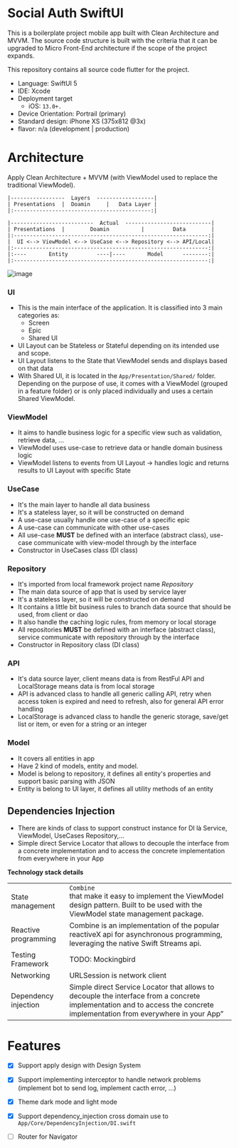 # Social Auth SwiftUI

This is a boilerplate project mobile app built with Clean Architecture and MVVM.
The source code structure is built with the criteria that it can be upgraded to Micro Front-End architecture if the scope of the project expands.

This repository contains all source code flutter for the project.

-  Language: SwiftUI 5
- IDE:  Xcode
- Deployment target
    -  iOS: `13.0+.`
- Device Orientation: Portrail (primary)
- Standard design: iPhone XS (375x812 @3x)
- flavor: n/a (development | production)

# Architecture

Apply Clean Architecture + MVVM (with ViewModel used to replace the traditional ViewModel).

```
|-----------------  Layers  ------------------|
| Presentations  |  Doamin     |   Data Layer |
|:-------------------------------------------:|

|--------------------------  Actual  ---------------------------|
| Presentations  |        Doamin          |         Data        |
|:-------------------------------------------------------------:|
|  UI <--> ViewModel <--> UseCase <--> Repository <--> API/Local|
|:-------------------------------------------------------------:|
|:----       Entity         ----|----       Model      --------:|
|:-------------------------------------------------------------:|
```
![image](https://user-images.githubusercontent.com/13028582/186032061-21c60ce0-da97-45e0-9e2e-15f9f6fc89d2.png)


### UI
- This is the main interface of the application. It is classified into 3 main categories as:
   - Screen
   - Epic
   - Shared UI
- UI Layout can be Stateless or Stateful depending on its intended use and scope.
- UI Layout listens to the State that ViewModel sends and displays based on that data
- With Shared UI, it is located in the `App/Presentation/Shared/` folder. Depending on the purpose of use, it comes with a ViewModel (grouped in a feature folder) or is only placed individually and uses a certain Shared ViewModel.

### ViewModel
- It aims to handle business logic for a specific view such as validation, retrieve data, ...
- ViewModel uses use-case to retrieve data or handle domain business logic
- ViewModel listens to events from UI Layout -> handles logic and returns results to UI Layout with specific State

### UseCase
- It's the main layer to handle all data business
- It's a stateless layer, so it will be constructed on demand
- A use-case usually handle one use-case of a specific epic
- A use-case can communicate with other use-cases
- All use-case **MUST** be defined with an interface (abstract class), use-case communicate with view-model through by the interface 
- Constructor in UseCases class (DI class)

### Repository
- It's imported from local framework project name *Repository*
- The main data source of app that is used by service layer
- It's a stateless layer, so it will be constructed on demand
- It contains a little bit business rules to branch data source that should be used, from client or dao
- It also handle the caching logic rules, from memory or local storage
- All repositories **MUST** be defined with an interface (abstract class), service communicate with repository through by the interface 
- Constructor in Repository class (DI class)

### API
- It's data source layer, client means data is from RestFul API and LocalStorage means data is from local storage
- API is advanced class to handle all generic calling API, retry when access token is expired and need to refresh, also for general API error handling
- LocalStorage is advanced class to handle the generic storage, save/get list or item, or even for a string or an integer

### Model
- It covers all entities in app
- Have 2 kind of models, entity and model.
- Model is belong to repository, it defines all entity's properties and support basic parsing with JSON
- Entity is belong to UI layer, it defines all utility methods of an entity

## Dependencies Injection
- There are kinds of class to support construct instance for DI là Service, ViewModel, UseCases Repository,...
- Simple direct Service Locator that allows to decouple the interface from a concrete implementation and to access the concrete implementation from everywhere in your App


**Technology stack details**

|                      |                                                                                                                                                                                  |
| -------------------- | ----------------------------------------------------------------------------------------------------------------------------------------------------------------------------------- |
| State management     | `Combine`<br> that make it easy to implement the ViewModel design pattern. Built to be used with the ViewModel state management package.         |
| Reactive programming | Combine is an implementation of the popular reactiveX api for asynchronous programming, leveraging the native Swift Streams api.                                                      |
| Testing Framework    | TODO: Mockingbird |                              |
| Networking           | URLSession is network client |
| Dependency injection | Simple direct Service Locator that allows to decouple the interface from a concrete implementation and to access the concrete implementation from everywhere in your App” |                  



# Features
 - [x] Support apply design with Design System
 - [x] Support implementing interceptor to handle network problems (implement bot to send log, implement cacth error, ...)
 - [x] Theme dark mode and light mode
 - [x] Support dependency_injection cross domain use to `App/Core/DependencyInjection/DI.swift` 
 - [ ] Router for Navigator
  
